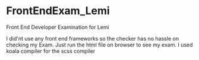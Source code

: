 # FrontEndExam_Lemi
Front End Developer Examination for Lemi 

I did'nt use any front end frameworks so the checker has no hassle on checking my Exam.
Just run the html file on browser to see my exam.
I used koala compiler for the scss compiler
